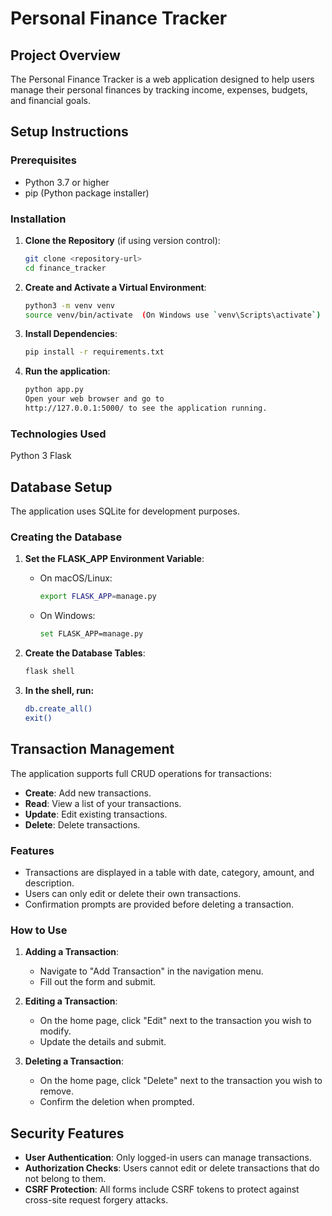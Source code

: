 # Personal Finance Tracker

## Project Overview

The Personal Finance Tracker is a web application designed to help users manage their personal finances by tracking income, expenses, budgets, and financial goals.

## Setup Instructions

### Prerequisites

- Python 3.7 or higher
- pip (Python package installer)

### Installation

1. **Clone the Repository** (if using version control):

   ```bash
   git clone <repository-url>
   cd finance_tracker
2. **Create and Activate a Virtual Environment**:

    ```bash
    python3 -m venv venv
    source venv/bin/activate  (On Windows use `venv\Scripts\activate`)
3. **Install Dependencies**:
    ```bash
    pip install -r requirements.txt
4. **Run the application**:
    ```bash
    python app.py
    Open your web browser and go to
    http://127.0.0.1:5000/ to see the application running.

### Technologies Used
Python 3
Flask

## Database Setup

The application uses SQLite for development purposes.

### Creating the Database

1. **Set the FLASK_APP Environment Variable**:

   - On macOS/Linux:

     ```bash
     export FLASK_APP=manage.py
     ```

   - On Windows:

     ```bash
     set FLASK_APP=manage.py
     ```

2. **Create the Database Tables**:

   ```bash
   flask shell
3. **In the shell, run:**

    ```bash 
    db.create_all()
    exit()

## Transaction Management

The application supports full CRUD operations for transactions:

- **Create**: Add new transactions.
- **Read**: View a list of your transactions.
- **Update**: Edit existing transactions.
- **Delete**: Delete transactions.

### Features

- Transactions are displayed in a table with date, category, amount, and description.
- Users can only edit or delete their own transactions.
- Confirmation prompts are provided before deleting a transaction.

### How to Use

1. **Adding a Transaction**:

   - Navigate to "Add Transaction" in the navigation menu.
   - Fill out the form and submit.

2. **Editing a Transaction**:

   - On the home page, click "Edit" next to the transaction you wish to modify.
   - Update the details and submit.

3. **Deleting a Transaction**:

   - On the home page, click "Delete" next to the transaction you wish to remove.
   - Confirm the deletion when prompted.

## Security Features

- **User Authentication**: Only logged-in users can manage transactions.
- **Authorization Checks**: Users cannot edit or delete transactions that do not belong to them.
- **CSRF Protection**: All forms include CSRF tokens to protect against cross-site request forgery attacks.
